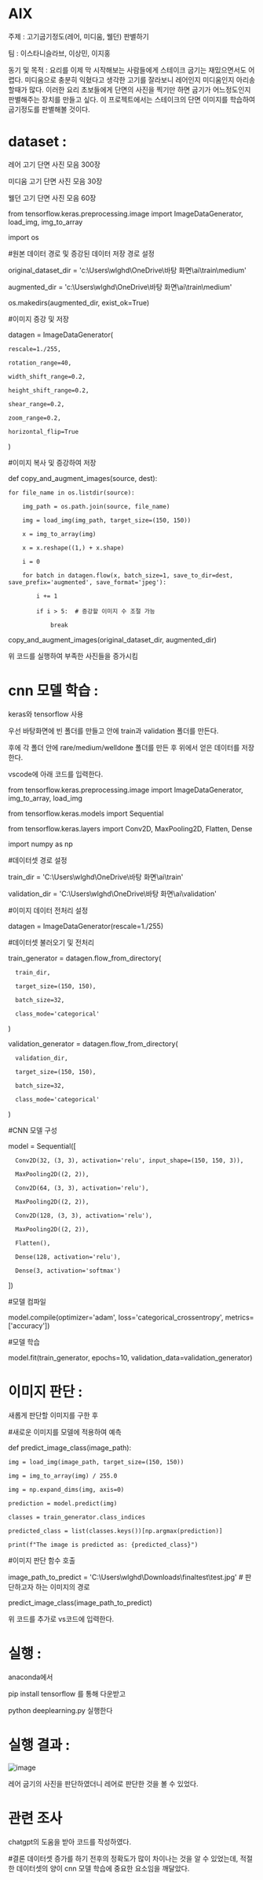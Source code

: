 # AIX

주제 : 고기굽기정도(레어, 미디움, 웰던) 판별하기

팀 : 이스타니슬라브, 이상민, 이지홍

동기 및 목적 : 요리를 이제 막 시작해보는 사람들에게 스테이크 굽기는 재밌으면서도 어렵다. 미디움으로 충분히 익혔다고 생각한 고기를 잘라보니 레어인지 미디움인지 아리송할때가 많다. 이러한 요리 초보들에게 단면의 사진을 찍기만 하면 굽기가 어느정도인지 판별해주는 장치를 만들고 싶다. 이 프로젝트에서는 스테이크의 단면 이미지를 학습하여 굽기정도를 판별해볼 것이다.

# dataset : 

레어 고기 단면 사진 모음 300장

미디움 고기 단면 사진 모음 30장 

웰던 고기 단면 사진 모음 60장

from tensorflow.keras.preprocessing.image import ImageDataGenerator, load_img, img_to_array

import os

#원본 데이터 경로 및 증강된 데이터 저장 경로 설정

original_dataset_dir = 'c:\\Users\\wlghd\\OneDrive\\바탕 화면\\ai\\train\\medium'

augmented_dir = 'c:\\Users\\wlghd\\OneDrive\\바탕 화면\\ai\\train\\medium'

os.makedirs(augmented_dir, exist_ok=True)

#이미지 증강 및 저장

datagen = ImageDataGenerator(

    rescale=1./255,

    rotation_range=40,
 
    width_shift_range=0.2,
  
    height_shift_range=0.2,
 
    shear_range=0.2,
  
    zoom_range=0.2,
  
    horizontal_flip=True

)

#이미지 복사 및 증강하여 저장

def copy_and_augment_images(source, dest):
    
    for file_name in os.listdir(source):
     
        img_path = os.path.join(source, file_name)
       
        img = load_img(img_path, target_size=(150, 150))
       
        x = img_to_array(img)
       
        x = x.reshape((1,) + x.shape)
       
        i = 0
       
        for batch in datagen.flow(x, batch_size=1, save_to_dir=dest, save_prefix='augmented', save_format='jpeg'):
          
            i += 1
           
            if i > 5:  # 증강할 이미지 수 조절 가능
            
                break

copy_and_augment_images(original_dataset_dir, augmented_dir)

위 코드를 실행하여 부족한 사진들을 증가시킴

# cnn 모델 학습 :
keras와 tensorflow 사용

우선 바탕화면에 빈 폴더를 만들고 안에 train과 validation 폴더를 만든다.

후에 각 폴더 안에 rare/medium/welldone 폴더를 만든 후 위에서 얻은 데이터를 저장한다.

vscode에 아래 코드를 입력한다.

  from tensorflow.keras.preprocessing.image import ImageDataGenerator, img_to_array, load_img

  from tensorflow.keras.models import Sequential

  from tensorflow.keras.layers import Conv2D, MaxPooling2D, Flatten, Dense

  import numpy as np

  #데이터셋 경로 설정

  train_dir = 'C:\\Users\\wlghd\\OneDrive\\바탕 화면\\ai\\train'

  validation_dir = 'C:\\Users\\wlghd\\OneDrive\\바탕 화면\\ai\\validation'

  #이미지 데이터 전처리 설정

  datagen = ImageDataGenerator(rescale=1./255)

  #데이터셋 불러오기 및 전처리

  train_generator = datagen.flow_from_directory(
   
      train_dir,
    
      target_size=(150, 150),
   
      batch_size=32,
   
      class_mode='categorical'

  )

  validation_generator = datagen.flow_from_directory(
    
      validation_dir,
   
      target_size=(150, 150),
    
      batch_size=32,
   
      class_mode='categorical'

  )

  #CNN 모델 구성

  model = Sequential([
 
      Conv2D(32, (3, 3), activation='relu', input_shape=(150, 150, 3)),
   
      MaxPooling2D((2, 2)),
    
      Conv2D(64, (3, 3), activation='relu'),
   
      MaxPooling2D((2, 2)),
   
      Conv2D(128, (3, 3), activation='relu'),
   
      MaxPooling2D((2, 2)),
   
      Flatten(),
   
      Dense(128, activation='relu'),
   
      Dense(3, activation='softmax')  

  ])

  #모델 컴파일

  model.compile(optimizer='adam', loss='categorical_crossentropy', metrics=['accuracy'])

  #모델 학습

  model.fit(train_generator, epochs=10, validation_data=validation_generator)

# 이미지 판단 :

새롭게 판단할 이미지를 구한 후 

#새로운 이미지를 모델에 적용하여 예측

def predict_image_class(image_path):
   
    img = load_img(image_path, target_size=(150, 150))
   
    img = img_to_array(img) / 255.0
    
    img = np.expand_dims(img, axis=0)
   
    prediction = model.predict(img)
   
    classes = train_generator.class_indices
   
    predicted_class = list(classes.keys())[np.argmax(prediction)]
   
    print(f"The image is predicted as: {predicted_class}")

#이미지 판단 함수 호출

image_path_to_predict = 'C:\\Users\\wlghd\\Downloads\\finaltest\\test.jpg'  # 판단하고자 하는 이미지의 경로

predict_image_class(image_path_to_predict)

위 코드를 추가로 vs코드에 입력한다. 

# 실행 :

anaconda에서 

pip install tensorflow 를 통해 다운받고

python deeplearning.py 실행한다

# 실행 결과 :

![image](https://github.com/wlghd000/AIX/assets/150144544/e3da6584-d7f0-46d1-be7d-a543be5ae793)

레어 굽기의 사진을 판단하였더니 레어로 판단한 것을 볼 수 있었다.

# 관련 조사
chatgpt의 도움을 받아 코드를 작성하였다.

#결론
데이터셋 증가를 하기 전후의 정확도가 많이 차이나는 것을 알 수 있었는데, 적절한 데이터셋의 양이 cnn 모델 학습에 중요한 요소임을 깨달았다.
